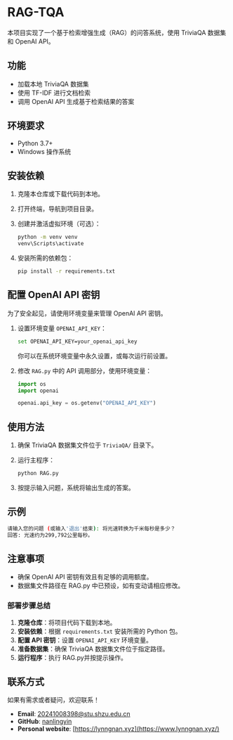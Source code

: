 # RAG-TQA

本项目实现了一个基于检索增强生成（RAG）的问答系统，使用 TriviaQA 数据集和 OpenAI API。

## 功能

- 加载本地 TriviaQA 数据集
- 使用 TF-IDF 进行文档检索
- 调用 OpenAI API 生成基于检索结果的答案

## 环境要求

- Python 3.7+
- Windows 操作系统

## 安装依赖

1. 克隆本仓库或下载代码到本地。
2. 打开终端，导航到项目目录。
3. 创建并激活虚拟环境（可选）：

   ```bash
   python -m venv venv
   venv\Scripts\activate
   ```

4. 安装所需的依赖包：

   ```bash
   pip install -r requirements.txt
   ```

## 配置 OpenAI API 密钥

为了安全起见，请使用环境变量来管理 OpenAI API 密钥。

1. 设置环境变量 `OPENAI_API_KEY`：

   ```bash
   set OPENAI_API_KEY=your_openai_api_key
   ```

   你可以在系统环境变量中永久设置，或每次运行前设置。

2. 修改 `RAG.py` 中的 API 调用部分，使用环境变量：

   ```python
   import os
   import openai

   openai.api_key = os.getenv("OPENAI_API_KEY")
   ```

## 使用方法

1. 确保 TriviaQA 数据集文件位于 `TriviaQA/` 目录下。
2. 运行主程序：

   ```bash
   python RAG.py
   ```

3. 按提示输入问题，系统将输出生成的答案。

## 示例

```bash
请输入您的问题 (或输入'退出'结束): 将光速转换为千米每秒是多少？
回答: 光速约为299,792公里每秒。
```

## 注意事项

- 确保 OpenAI API 密钥有效且有足够的调用额度。
- 数据集文件路径在 RAG.py 中已预设，如有变动请相应修改。


### 部署步骤总结

1. **克隆仓库**：将项目代码下载到本地。
2. **安装依赖**：根据 `requirements.txt` 安装所需的 Python 包。
3. **配置 API 密钥**：设置 `OPENAI_API_KEY` 环境变量。
4. **准备数据集**：确保 TriviaQA 数据集文件位于指定路径。
5. **运行程序**：执行 RAG.py并按提示操作。


## 联系方式

如果有需求或者疑问，欢迎联系！

- **Email**: 20241008398@stu.shzu.edu.cn
- **GitHub**: [nanlingyin](https://github.com/nanlingyin)
- **Personal website**: [https://lynngnan.xyz](https://www.lynngnan.xyz/)
